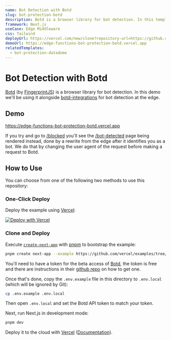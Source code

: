 ```yaml
---
name: Bot Detection with Botd
slug: bot-protection-botd
description: Botd is a browser library for bot detection. In this template we'll be using it alongside botd-integrations for bot detection at the edge.
framework: Next.js
useCase: Edge Middleware
css: Tailwind
deployUrl: https://vercel.com/new/clone?repository-url=https://github.com/vercel/examples/tree/main/edge-middleware/bot-protection-botd&env=NEXT_PUBLIC_BOTD_API_TOKEN&project-name=bot-protection-botd&repository-name=bot-protection-botd
demoUrl: https://edge-functions-bot-protection-botd.vercel.app
relatedTemplates:
  - bot-protection-datadome
---
```


# Bot Detection with Botd

[Botd](https://github.com/fingerprintjs/botd) (by [FingerprintJS](https://fingerprintjs.com/)) is a browser library for bot detection. In this demo we'll be using it alongside [botd-integrations](https://github.com/fingerprintjs/botd-integrations) for bot detection at the edge.

## Demo

https://edge-functions-bot-protection-botd.vercel.app

If you try and go to [/blocked](https://edge-functions-bot-protection-botd.vercel.app/blocked) you'll see the [/bot-detected](pages/bot-detected.tsx) page being rendered instead, done by a rewrite from the edge after it identifies you as a bot. We do that by changing the user agent of the request before making a request to Botd.

## How to Use

You can choose from one of the following two methods to use this repository:

### One-Click Deploy

Deploy the example using [Vercel](https://vercel.com?utm_source=github&utm_medium=readme):

[![Deploy with Vercel](https://vercel.com/button)](https://vercel.com/new/clone?repository-url=https://github.com/vercel/examples/tree/main/edge-middleware/bot-protection-botd&env=NEXT_PUBLIC_BOTD_API_TOKEN&project-name=bot-protection-botd&repository-name=bot-protection-botd)

### Clone and Deploy

Execute [`create-next-app`](https://github.com/vercel/next.js/tree/canary/packages/create-next-app) with [pnpm](https://pnpm.io/installation) to bootstrap the example:

```bash
pnpm create next-app --example https://github.com/vercel/examples/tree/main/edge-middleware/bot-protection-botd bot-protection-botd
```

You'll need to have a token for the beta access of [Botd](https://github.com/fingerprintjs/botd), the token is free and there are instructions in their [github repo](https://github.com/fingerprintjs/botd) on how to get one.

Once that's done, copy the `.env.example` file in this directory to `.env.local` (which will be ignored by Git):

```bash
cp .env.example .env.local
```

Then open `.env.local` and set the Botd API token to match your token.

Next, run Next.js in development mode:

```bash
pnpm dev
```

Deploy it to the cloud with [Vercel](https://vercel.com/new?utm_source=github&utm_medium=readme&utm_campaign=edge-middleware-eap) ([Documentation](https://nextjs.org/docs/deployment)).
